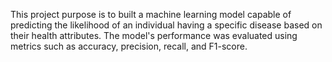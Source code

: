 This project purpose is to built a machine learning model capable of predicting the likelihood of an individual having a specific disease based on their health attributes. The model's performance was evaluated using metrics such as accuracy, precision, recall, and F1-score.
